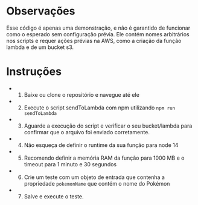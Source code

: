 # Observações
Esse código é apenas uma demonstração, e não é garantido de funcionar como o esperado sem configuração prévia. Ele contém nomes arbitrários nos scripts e requer ações prévias na AWS, como a criação da função lambda e de um bucket s3. 

# Instruções
* 1. Baixe ou clone o repositório e navegue até ele
* 2. Execute o script sendToLambda com npm utilizando `npm run sendToLambda`
* 3. Aguarde a execução do script e verificar o seu bucket/lambda para confirmar que o arquivo foi enviado corretamente.
* 4. Não esqueça de definir o runtime da sua função para node 14
* 5. Recomendo definir a memória RAM da função para 1000 MB e o timeout para 1 minuto e 30 segundos
* 6. Crie um teste com um objeto de entrada que contenha a propriedade `pokemonName` que contém o nome do Pokémon
* 7. Salve e execute o teste.
